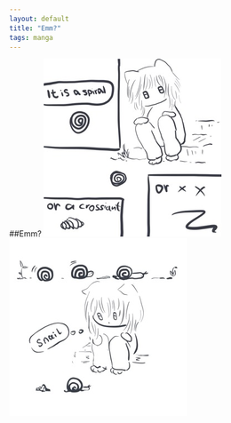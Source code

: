 ```yaml
---
layout: default
title: "Emm?"
tags: manga
---
```


##Emm?
![s1](/assets/manga/s1.jpeg)
![s2](/assets/manga/s2.jpeg)

